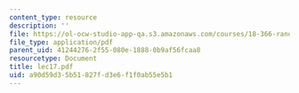 ```yaml
---
content_type: resource
description: ''
file: https://ol-ocw-studio-app-qa.s3.amazonaws.com/courses/18-366-random-walks-and-diffusion-fall-2006/a90d59d35b51827fd3e6f1f0ab55e5b1_lec17.pdf
file_type: application/pdf
parent_uid: 41244276-2f55-080e-1888-0b9af56fcaa8
resourcetype: Document
title: lec17.pdf
uid: a90d59d3-5b51-827f-d3e6-f1f0ab55e5b1
---
```

